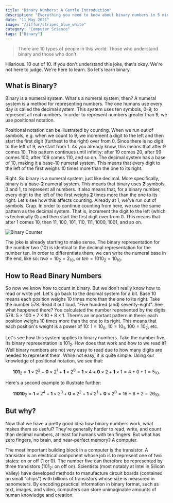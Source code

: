```yaml
---
title: "Binary Numbers: A Gentle Introduction"
description: "Everything you need to know about binary numbers in 5 minutes."
date: "11 May 2021"
image: "/ziffur/stripes_blue_white"
category: "Computer Science"
tags: ["Binary"]
---
```


> There are 10 types of people in this world: Those who understand binary and those who don't.

Hilarious. 10 out of 10. If you don't understand this joke, that's okay. We're not here to judge. We're here to learn. So let's learn binary.

## What is Binary?

Binary is a numeral system. What's a numeral system, then? A numeral system is a method for representing numbers. The one humans use every day is called the decimal system. This system uses ten symbols, 0–9, to represent all real numbers. In order to represent numbers greater than 9, we use positional notation.

Positional notation can be illustrated by counting. When we run out of symbols, e.g. when we count to 9, we increment a digit to the left and then start the first digit (furthest to the right) over from 0. Since there is no digit to the left of 9, we start from 1. As you already know, this means that after 9 comes 10. This pattern continues until infinity: after 19 comes 20, after 99 comes 100, after 109 comes 110, and so on. The decimal system has a base of 10, making it a base-10 numeral system. This means that every digit to the left of the first weighs 10 times more than the one to its right.

Right. So binary is a numeral system, just like decimal. More specifically, binary is a base-**2** numeral system. This means that binary uses **2** symbols, 0 and 1, to represent all numbers. It also means that, for a binary number, every digit to the left of the first weighs **2** times more than the one to its right. Let's see how this affects counting. Already at 1, we've run out of symbols. Crap. In order to continue counting from here, we use the same pattern as the decimal system. That is, increment the digit to the left (which is technically 0) and then start the first digit over from 0. This means that after 1 comes 10, then 11, 100, 101, 110, 111, 1000, 1001, and so on.

![Binary Counter](https://res.cloudinary.com/mapbert/image/upload/f_auto,q_auto/ziffur/binary_counter.gif "Binary Counter")

The joke is already starting to make sense. The binary representation for the number two (10) is identical to the decimal representation for the number ten. In order to differentiate them, we can write the numeral base in the end, like so: $two = 10_2 = 2_{10}$, or $ten = 1010_2 = 10_{10}$.

## How to Read Binary Numbers

So now we know how to count in binary. But we don't really know how to read or write yet. Let's go back to the decimal system for a bit. Base 10 means each position weighs 10 times more than the one to its right. Take the number 578. Read it out loud. "Five hundred (and) seventy-eight". See what happened there? You calculated the number represented by the digits 578: $5 \times 100 + 7 \times 10 + 8 \times 1$. There's an important pattern in there: each position weighs 10 times more than the one to its right. This means that each position's weight is a power of 10: $1 = 10_0$, $10 = 10_1$, $100 = 10_2$, etc.

Let's see how this system applies to binary numbers. Take the number five. Its binary representation is $101_2$. How does that work and how to we read it? Well binary numbers are not very easy to read due to how many digits are needed to represent them. While not easy, it is quite simple. Using our knowledge of positional notation, we see that:

$$
\bm{101}_2 = \bm1 \times 2^2 + \bm0 \times 2^1 + \bm1 \times 2^0 = \bm1 \times 4 + \bm0 \times 2 + \bm1 \times 1 = 4 + 0 + 1 = 5_{10}.
$$

Here's a second example to illustrate further:

$$
\bm{11010}_2 = \bm1 \times 2^4 + \bm1 \times 2^3 + \bm0 \times 2^2 + \bm1 \times 2^1 + \bm0 \times 2^0 = 16 + 8 + 2 = 26_{10}.
$$

## But why?

Now that we have a pretty good idea how binary numbers work, what makes them so useful? They're generally harder to read, write, and count than decimal numbers, at least for humans with ten fingers. But what has zero fingers, no brain, and near-perfect memory? A computer.

The most important building block in a computer is the transistor. A transistor is an electrical component whose job is to represent one of two states: on or off (1 or 0). The number five can therefore be represented by three transistors ($101_2$: on off on). Scientists (most notably at Intel in Silicon Valley) have developed methods to manufacture circuit boards (contained on small "chips") with billions of transistors whose size is measured in nanometers. By encoding practical information in binary format, such as text, images, and video, computers can store unimaginable amounts of human knowledge and creation.